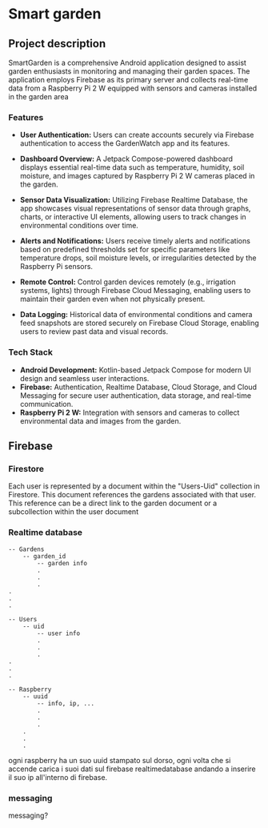 # Smart garden

## Project description
SmartGarden is a comprehensive Android application designed to assist garden enthusiasts in monitoring and managing their garden spaces. The application employs Firebase as its primary server and collects real-time data from a Raspberry Pi 2 W equipped with sensors and cameras installed in the garden area

### Features

- __User Authentication:__ Users can create accounts securely via Firebase authentication to access the GardenWatch app and its features.

- __Dashboard Overview:__ A Jetpack Compose-powered dashboard displays essential real-time data such as temperature, humidity, soil moisture, and images captured by Raspberry Pi 2 W cameras placed in the garden.

- __Sensor Data Visualization:__ Utilizing Firebase Realtime Database, the app showcases visual representations of sensor data through graphs, charts, or interactive UI elements, allowing users to track changes in environmental conditions over time.

- __Alerts and Notifications:__ Users receive timely alerts and notifications based on predefined thresholds set for specific parameters like temperature drops, soil moisture levels, or irregularities detected by the Raspberry Pi sensors.

- __Remote Control:__ Control garden devices remotely (e.g., irrigation systems, lights) through Firebase Cloud Messaging, enabling users to maintain their garden even when not physically present.

- __Data Logging:__ Historical data of environmental conditions and camera feed snapshots are stored securely on Firebase Cloud Storage, enabling users to review past data and visual records.

### Tech Stack

- __Android Development:__ Kotlin-based Jetpack Compose for modern UI design and seamless user interactions.
- __Firebase:__ Authentication, Realtime Database, Cloud Storage, and Cloud Messaging for secure user authentication, data storage, and real-time communication.
- __Raspberry Pi 2 W:__ Integration with sensors and cameras to collect environmental data and images from the garden.

## Firebase

### Firestore
Each user is represented by a document within the "Users-Uid" collection in Firestore. This document references the gardens associated with that user. This reference can be a direct link to the garden document or a subcollection within the user document

### Realtime database
    -- Gardens
        -- garden_id
            -- garden info
            .
            .
            .
    .
    .
    .
    
    -- Users
        -- uid
            -- user info
            .
            .
            .
    .
    .
    .

    -- Raspberry 
        -- uuid
            -- info, ip, ...
            .
            .
            .
        .
        .
        .   

ogni raspberry ha un suo uuid stampato sul dorso, ogni volta che si accende carica i suoi dati sul firebase realtimedatabase andando a inserire il suo ip all'interno di firebase.


### messaging
messaging?